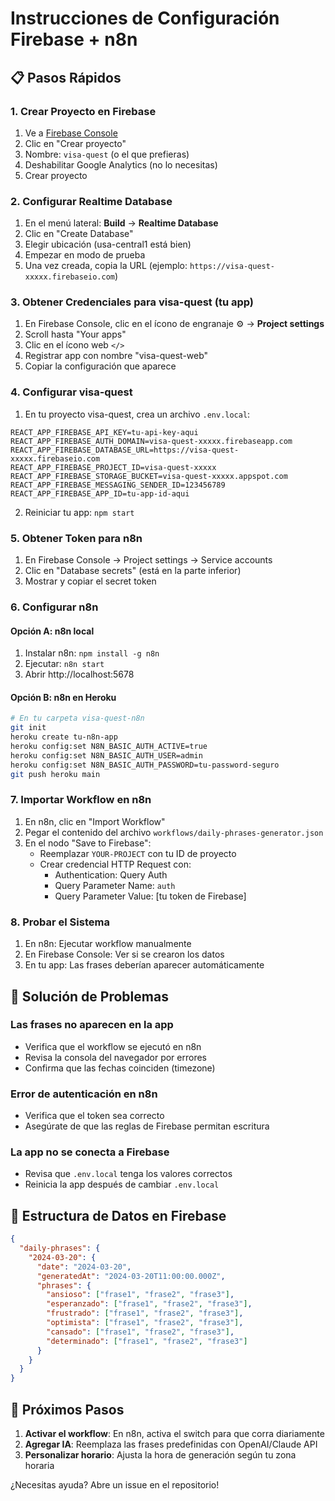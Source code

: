 # Instrucciones de Configuración Firebase + n8n

## 📋 Pasos Rápidos

### 1. Crear Proyecto en Firebase
1. Ve a [Firebase Console](https://console.firebase.google.com/)
2. Clic en "Crear proyecto"
3. Nombre: `visa-quest` (o el que prefieras)
4. Deshabilitar Google Analytics (no lo necesitas)
5. Crear proyecto

### 2. Configurar Realtime Database
1. En el menú lateral: **Build** → **Realtime Database**
2. Clic en "Create Database"
3. Elegir ubicación (usa-central1 está bien)
4. Empezar en modo de prueba
5. Una vez creada, copia la URL (ejemplo: `https://visa-quest-xxxxx.firebaseio.com`)

### 3. Obtener Credenciales para visa-quest (tu app)
1. En Firebase Console, clic en el ícono de engranaje ⚙️ → **Project settings**
2. Scroll hasta "Your apps"
3. Clic en el ícono web `</>`
4. Registrar app con nombre "visa-quest-web"
5. Copiar la configuración que aparece

### 4. Configurar visa-quest
1. En tu proyecto visa-quest, crea un archivo `.env.local`:
```env
REACT_APP_FIREBASE_API_KEY=tu-api-key-aqui
REACT_APP_FIREBASE_AUTH_DOMAIN=visa-quest-xxxxx.firebaseapp.com
REACT_APP_FIREBASE_DATABASE_URL=https://visa-quest-xxxxx.firebaseio.com
REACT_APP_FIREBASE_PROJECT_ID=visa-quest-xxxxx
REACT_APP_FIREBASE_STORAGE_BUCKET=visa-quest-xxxxx.appspot.com
REACT_APP_FIREBASE_MESSAGING_SENDER_ID=123456789
REACT_APP_FIREBASE_APP_ID=tu-app-id-aqui
```

2. Reiniciar tu app: `npm start`

### 5. Obtener Token para n8n
1. En Firebase Console → Project settings → Service accounts
2. Clic en "Database secrets" (está en la parte inferior)
3. Mostrar y copiar el secret token

### 6. Configurar n8n

#### Opción A: n8n local
1. Instalar n8n: `npm install -g n8n`
2. Ejecutar: `n8n start`
3. Abrir http://localhost:5678

#### Opción B: n8n en Heroku
```bash
# En tu carpeta visa-quest-n8n
git init
heroku create tu-n8n-app
heroku config:set N8N_BASIC_AUTH_ACTIVE=true
heroku config:set N8N_BASIC_AUTH_USER=admin
heroku config:set N8N_BASIC_AUTH_PASSWORD=tu-password-seguro
git push heroku main
```

### 7. Importar Workflow en n8n
1. En n8n, clic en "Import Workflow"
2. Pegar el contenido del archivo `workflows/daily-phrases-generator.json`
3. En el nodo "Save to Firebase":
   - Reemplazar `YOUR-PROJECT` con tu ID de proyecto
   - Crear credencial HTTP Request con:
     - Authentication: Query Auth
     - Query Parameter Name: `auth`
     - Query Parameter Value: [tu token de Firebase]

### 8. Probar el Sistema
1. En n8n: Ejecutar workflow manualmente
2. En Firebase Console: Ver si se crearon los datos
3. En tu app: Las frases deberían aparecer automáticamente

## 🔧 Solución de Problemas

### Las frases no aparecen en la app
- Verifica que el workflow se ejecutó en n8n
- Revisa la consola del navegador por errores
- Confirma que las fechas coinciden (timezone)

### Error de autenticación en n8n
- Verifica que el token sea correcto
- Asegúrate de que las reglas de Firebase permitan escritura

### La app no se conecta a Firebase
- Revisa que `.env.local` tenga los valores correctos
- Reinicia la app después de cambiar `.env.local`

## 📝 Estructura de Datos en Firebase

```json
{
  "daily-phrases": {
    "2024-03-20": {
      "date": "2024-03-20",
      "generatedAt": "2024-03-20T11:00:00.000Z",
      "phrases": {
        "ansioso": ["frase1", "frase2", "frase3"],
        "esperanzado": ["frase1", "frase2", "frase3"],
        "frustrado": ["frase1", "frase2", "frase3"],
        "optimista": ["frase1", "frase2", "frase3"],
        "cansado": ["frase1", "frase2", "frase3"],
        "determinado": ["frase1", "frase2", "frase3"]
      }
    }
  }
}
```

## 🚀 Próximos Pasos

1. **Activar el workflow**: En n8n, activa el switch para que corra diariamente
2. **Agregar IA**: Reemplaza las frases predefinidas con OpenAI/Claude API
3. **Personalizar horario**: Ajusta la hora de generación según tu zona horaria

¿Necesitas ayuda? Abre un issue en el repositorio!